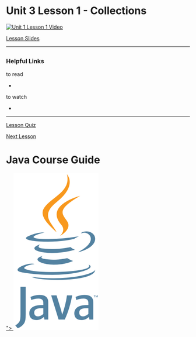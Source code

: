# Unit 3 Lesson 1 - Collections

[![Unit 1 Lesson 1 Video](video.png)]()

[Lesson Slides]()

---
## 

### Helpful Links

to read

- []()

to watch

- []()

---

[Lesson Quiz]()

[Next Lesson]()

# Java Course Guide

<a href="https://github.com/Kevin-Lago/Java-Course-Guide#java-course-guide">">
	<img src="../../java_logo.png" />
</a>


